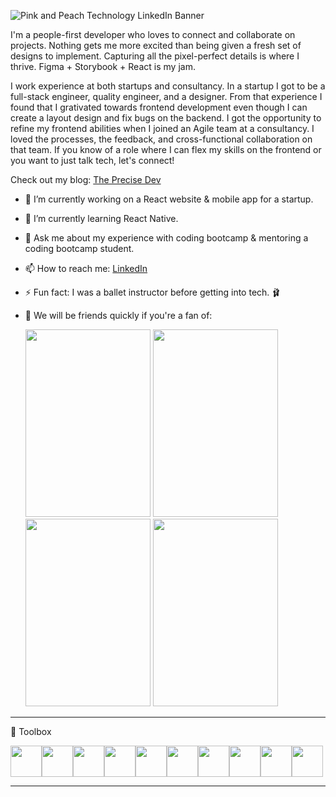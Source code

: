 ![Pink and Peach Technology LinkedIn Banner](https://github.com/karisP/karisP/assets/42557377/3b6d2023-137f-41fb-be5f-6b28bfe8f072)

I'm a people-first developer who loves to connect and collaborate on projects. Nothing gets me more excited than being given a fresh set of designs to implement. Capturing all the pixel-perfect details is where I thrive. Figma + Storybook + React is my jam.

I work experience at both startups and consultancy. In a startup I got to be a full-stack engineer, quality engineer, and a designer. From that experience I found that I grativated towards frontend development even though I can create a layout design and fix bugs on the backend. I got the opportunity to refine my frontend abilities when I joined an Agile team at a consultancy. I loved the processes, the feedback, and cross-functional collaboration on that team. If you know of a role where I can flex my skills on the frontend or you want to just talk tech, let's connect!

Check out my blog: [The Precise Dev](https://www.linkedin.com/in/karissaphillips/)

- 🔭 I’m currently working on a React website & mobile app for a startup.
- 🌱 I’m currently learning React Native.
- 💬 Ask me about my experience with coding bootcamp & mentoring a coding bootcamp student.
- 📫 How to reach me: [LinkedIn](https://www.linkedin.com/in/karissaphillips/)
- ⚡ Fun fact: I was a ballet instructor before getting into tech. 🩰
- 🔮 We will be friends quickly if you're a fan of:
  
  <img src="https://cdn.europosters.eu/image/1300/posters/harry-potter-philosopher-s-stone-i104639.jpg" width="200" height="300"/>
  <img src="https://pics.filmaffinity.com/Avatar_The_Last_Airbender_TV_Series-118276707-large.jpg" width="200" height="300" />
  <img src="https://flxt.tmsimg.com/assets/p16749713_b_v9_ak.jpg" width="200" height="300" />
  <img src="https://www.themoviedb.org/t/p/original/8oCqMlKKomCArVtyOjRzMN6g40Z.jpg" width="200" height="300" />

---
🧰 Toolbox

<img src="https://cdn.worldvectorlogo.com/logos/html-1.svg" width="50" height="50" /><img src="https://cdn.worldvectorlogo.com/logos/css-3.svg" width="50" height="50" /><img src="https://cdn.worldvectorlogo.com/logos/javascript-1.svg" width="50" height="50" /><img src="https://cdn.worldvectorlogo.com/logos/typescript.svg" width="50" height="50" /><img src="https://cdn.worldvectorlogo.com/logos/react-2.svg" width="50" height="50" /><img src="https://cdn.worldvectorlogo.com/logos/react-native-1.svg" width="50" height="50" /><img src="https://cdn.worldvectorlogo.com/logos/angular-icon-1.svg" width="50" height="50" /><img src="https://cdn.worldvectorlogo.com/logos/npm.svg" width="50" height="50" /><img src="https://cdn.worldvectorlogo.com/logos/material-ui-1.svg" width="50" height="50" /><img src="https://cdn.worldvectorlogo.com/logos/firebase-1.svg" width="50" height="50" />

---
